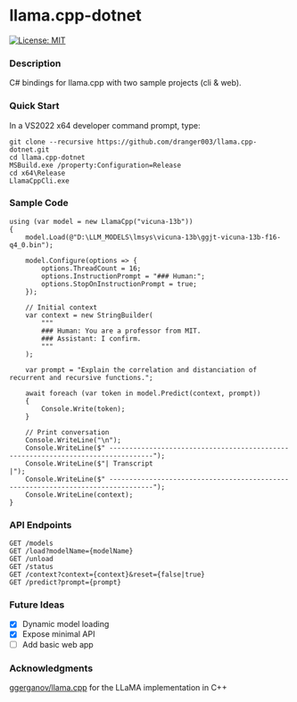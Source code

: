 # llama.cpp-dotnet

[![License: MIT](https://img.shields.io/badge/License-MIT-yellow.svg)](https://opensource.org/licenses/MIT)

### Description

C# bindings for llama.cpp with two sample projects (cli & web).

### Quick Start

In a VS2022 x64 developer command prompt, type:
```
git clone --recursive https://github.com/dranger003/llama.cpp-dotnet.git
cd llama.cpp-dotnet
MSBuild.exe /property:Configuration=Release
cd x64\Release
LlamaCppCli.exe
```

### Sample Code
```
using (var model = new LlamaCpp("vicuna-13b"))
{
    model.Load(@"D:\LLM_MODELS\lmsys\vicuna-13b\ggjt-vicuna-13b-f16-q4_0.bin");

    model.Configure(options => {
        options.ThreadCount = 16;
        options.InstructionPrompt = "### Human:";
        options.StopOnInstructionPrompt = true;
    });

    // Initial context
    var context = new StringBuilder(
        """
        ### Human: You are a professor from MIT.
        ### Assistant: I confirm.
        """
    );

    var prompt = "Explain the correlation and distanciation of recurrent and recursive functions.";

    await foreach (var token in model.Predict(context, prompt))
    {
        Console.Write(token);
    }

    // Print conversation
    Console.WriteLine("\n");
    Console.WriteLine($" ---------------------------------------------------------------------------------");
    Console.WriteLine($"| Transcript                                                                      |");
    Console.WriteLine($" ---------------------------------------------------------------------------------");
    Console.WriteLine(context);
}
```

### API Endpoints
```
GET /models
GET /load?modelName={modelName}
GET /unload
GET /status
GET /context?context={context}&reset={false|true}
GET /predict?prompt={prompt}
```

### Future Ideas

- [X] Dynamic model loading
- [X] Expose minimal API
- [ ] Add basic web app

### Acknowledgments
[ggerganov/llama.cpp](https://github.com/ggerganov/llama.cpp) for the LLaMA implementation in C++
